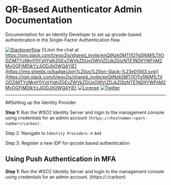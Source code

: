 # QR-Based Authenticator Admin Documentation

Documentation for an Identity Developer to set up qrcode-based authentication in the Single-Factor Authentication flow.

[![Stackoverflow](https://img.shields.io/badge/Ask%20for%20help%20on-Stackoverflow-orange)](https://stackoverflow.com/questions/tagged/wso2is)
[![Join the chat at https://join.slack.com/t/wso2is/shared_invite/enQtNzk0MTI1OTg5NjM1LTllODZiMTYzMmY0YzljYjdhZGExZWVkZDUxOWVjZDJkZGIzNTE1NDllYWFhM2MyOGFjMDlkYzJjODJhOWQ4YjE](https://img.shields.io/badge/Join%20us%20on-Slack-%23e01563.svg)](https://join.slack.com/t/wso2is/shared_invite/enQtNzk0MTI1OTg5NjM1LTllODZiMTYzMmY0YzljYjdhZGExZWVkZDUxOWVjZDJkZGIzNTE1NDllYWFhM2MyOGFjMDlkYzJjODJhOWQ4YjE)
[![License](https://img.shields.io/badge/License-Apache%202.0-blue.svg)](https://github.com/wso2-extensions/identity-outbound-auth-push/blob/master/LICENSE)
[![Twitter](https://img.shields.io/twitter/follow/wso2.svg?style=social&label=Follow)](https://twitter.com/intent/follow?screen_name=wso2)

---

##Setting up the Identity Provider

**Step 1:**
Run the WSO2 Identity Server and login to the management console using credentials for an admin account
`(https://<hostname>:<port-number>/carbon)`.

Step 2:
Navigate to `Identity Providers` → `Add`

Step 3:
Register a new IDP for qrcode based authentication


## Using Push Authentication in MFA

**Step 1:**
Run the WSO2 Identity Server and login to the management console using credentials for an admin account.
(https://<hostname>:<port-number>/carbon)
